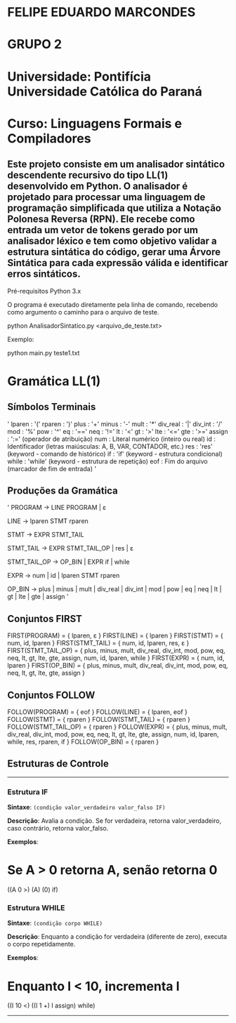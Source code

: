 # FELIPE EDUARDO MARCONDES
# GRUPO 2
# Universidade: Pontifícia Universidade Católica do Paraná
# Curso: Linguagens Formais e Compiladores

## Este projeto consiste em um analisador sintático descendente recursivo do tipo LL(1) desenvolvido em Python. O analisador é projetado para processar uma linguagem de programação simplificada que utiliza a Notação Polonesa Reversa (RPN). Ele recebe como entrada um vetor de tokens gerado por um analisador léxico e tem como objetivo validar a estrutura sintática do código, gerar uma Árvore Sintática para cada expressão válida e identificar erros sintáticos.

Pré-requisitos
Python 3.x

O programa é executado diretamente pela linha de comando, recebendo como argumento o caminho para o arquivo de teste.

python AnalisadorSintatico.py <arquivo_de_teste.txt>

Exemplo:

python main.py teste1.txt

# Gramática LL(1)

## Símbolos Terminais
'
lparen     : '('
rparen     : ')'
plus       : '+'
minus      : '-'
mult       : '*'
div_real   : '|'
div_int    : '/'
mod        : '%'
pow        : '^'
eq         : '=='
neq        : '!='
lt         : '<'
gt         : '>'
lte        : '<='
gte        : '>='
assign     : ':=' (operador de atribuição)
num        : Literal numérico (inteiro ou real)
id         : Identificador (letras maiúsculas: A, B, VAR, CONTADOR, etc.)
res        : 'res' (keyword - comando de histórico)
if         : 'if' (keyword - estrutura condicional)
while      : 'while' (keyword - estrutura de repetição)
eof        : Fim do arquivo (marcador de fim de entrada)
'
## Produções da Gramática
'
PROGRAM      -> LINE PROGRAM 
                | ε

LINE         -> lparen STMT rparen

STMT         -> EXPR STMT_TAIL

STMT_TAIL    -> EXPR STMT_TAIL_OP 
                | res 
                | ε

STMT_TAIL_OP -> OP_BIN 
                | EXPR if 
                | while

EXPR         -> num 
                | id 
                | lparen STMT rparen

OP_BIN       -> plus | minus | mult | div_real | div_int | mod | pow | 
                eq | neq | lt | gt | lte | gte | assign
'
## Conjuntos FIRST

FIRST(PROGRAM)      = { lparen, ε }
FIRST(LINE)         = { lparen }
FIRST(STMT)         = { num, id, lparen }
FIRST(STMT_TAIL)    = { num, id, lparen, res, ε }
FIRST(STMT_TAIL_OP) = { plus, minus, mult, div_real, div_int, mod, pow, eq, neq, lt, gt, lte, gte, assign, num, id, lparen, while }
FIRST(EXPR)         = { num, id, lparen }
FIRST(OP_BIN)       = { plus, minus, mult, div_real, div_int, mod, pow, eq, neq, lt, gt, lte, gte, assign }

## Conjuntos FOLLOW

FOLLOW(PROGRAM)      = { eof }
FOLLOW(LINE)         = { lparen, eof }
FOLLOW(STMT)         = { rparen }
FOLLOW(STMT_TAIL)    = { rparen }
FOLLOW(STMT_TAIL_OP) = { rparen }
FOLLOW(EXPR)         = { plus, minus, mult, div_real, div_int, mod, pow, eq, neq, lt, gt, lte, gte, assign, num, id, lparen, while, res, rparen, if }
FOLLOW(OP_BIN)       = { rparen }

## Estruturas de Controle

----------------------------------------------------------------------------------------------------------------------------------------
### Estrutura IF
**Sintaxe**: `(condição valor_verdadeiro valor_falso IF)`

**Descrição**: Avalia a condição. Se for verdadeira, retorna valor_verdadeiro, caso contrário, retorna valor_falso.

**Exemplos**:

# Se A > 0 retorna A, senão retorna 0
((A 0 >) (A) (0) if)


### Estrutura WHILE
**Sintaxe**: `(condição corpo WHILE)`

**Descrição**: Enquanto a condição for verdadeira (diferente de zero), executa o corpo repetidamente.

**Exemplos**:

 # Enquanto I < 10, incrementa I
((I 10 <) ((I 1 +) I assign) while)

----------------------------------------------------------------------------------------------------------------------------------------
